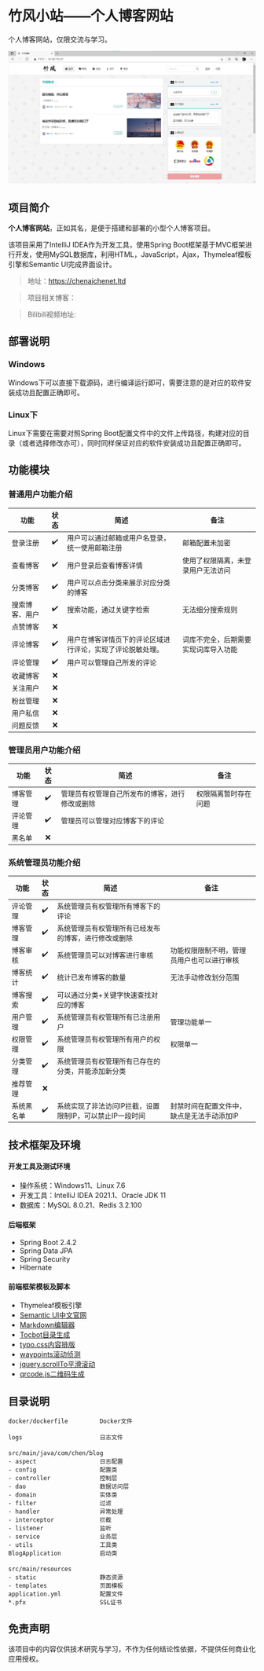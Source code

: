 # 竹风小站——个人博客网站

个人博客网站，仅限交流与学习。

![image-001](capture/项目示例.jpg)

## 项目简介

**个人博客网站**，正如其名，是便于搭建和部署的小型个人博客项目。

该项目采用了IntelliJ IDEA作为开发工具，使用Spring Boot框架基于MVC框架进行开发，使用MySQL数据库，利用HTML，JavaScript，Ajax，Thymeleaf模板引擎和Semantic UI完成界面设计。

> 地址：https://chenaichenet.ltd

> 项目相关博客：

> Bilibili视频地址:

## 部署说明
### Windows

Windows下可以直接下载源码，进行编译运行即可，需要注意的是对应的软件安装成功且配置正确即可。

### Linux下

Linux下需要在需要对照Spring Boot配置文件中的文件上传路径，构建对应的目录（或者选择修改亦可），同时同样保证对应的软件安装成功且配置正确即可。

## 功能模块
### 普通用户功能介绍
| 功能 | 状态 | 简述 | 备注 |
| --- | :---: | --- | --- |
登录注册 | ✔️| 用户可以通过邮箱或用户名登录，统一使用邮箱注册 | 邮箱配置未加密 |
查看博客 | ✔️| 用户登录后查看博客详情 | 使用了权限隔离，未登录用户无法访问 |
分类博客 | ✔️| 用户可以点击分类来展示对应分类的博客 |  |
搜索博客、用户| ✔️| 搜索功能，通过关键字检索 | 无法细分搜索规则 |
点赞博客 | ❌️|  |  |
评论博客 | ✔️| 用户在博客详情页下的评论区域进行评论，实现了评论脱敏处理。 | 词库不完全，后期需要实现词库导入功能
评论管理 | ✔️| 用户可以管理自己所发的评论 |  |
收藏博客 | ❌️|  |  |
关注用户 | ❌️|  |  |
粉丝管理 | ❌️|  |  |
用户私信 | ❌️|  |  |
问题反馈 | ❌️|  |  |

### 管理员用户功能介绍
| 功能 | 状态 | 简述 | 备注 |
| --- | :---: | --- | --- |
博客管理 | ✔️| 管理员有权管理自己所发布的博客，进行修改或删除 | 权限隔离暂时存在问题
评论管理 | ✔️| 管理员可以管理对应博客下的评论 |  |
黑名单 | ❌️|  |  |

### 系统管理员功能介绍
| 功能 | 状态 | 简述 | 备注 |
| --- | :---: | --- | --- |
评论管理 | ✔️| 系统管理员有权管理所有博客下的评论 |  |
博客管理 | ✔️| 系统管理员有权管理所有已经发布的博客，进行修改或删除 |  |
博客审核 | ✔️| 系统管理员可以对博客进行审核 | 功能权限限制不明，管理员用户也可以进行审核 |
博客统计 | ✔️| 统计已发布博客的数量 | 无法手动修改划分范围 |
博客搜索 | ✔️| 可以通过分类+关键字快速查找对应的博客 |  |
用户管理 | ✔️| 系统管理员有权管理所有已注册用户 | 管理功能单一 |
权限管理 | ✔️| 系统管理员有权管理所有用户的权限 | 权限单一 |
分类管理 | ✔️| 系统管理员有权管理所有已存在的分类，并能添加新分类 |  |
推荐管理 | ❌️|  |  |
系统黑名单 | ✔️| 系统实现了非法访问IP拦截，设置限制IP，可以禁止IP一段时间 | 封禁时间在配置文件中，缺点是无法手动添加IP |

## 技术框架及环境
#### 开发工具及测试环境
- 操作系统：Windows11、Linux 7.6
- 开发工具：IntelliJ IDEA 2021.1、Oracle JDK 11
- 数据库：MySQL 8.0.21、Redis 3.2.100
#### 后端框架
- Spring Boot 2.4.2
- Spring Data JPA
- Spring Security
- Hibernate
#### 前端框架模板及脚本
- Thymeleaf模板引擎
- [Semantic UI中文官网](http://www.semantic-ui.cn/) 
- [Markdown编辑器 ](https://pandao.github.io/editor.md/)
- [Tocbot目录生成](https://tscanlin.github.io/tocbot/)
- [typo.css内容排版](https://github.com/sofish/typo.css)
- [waypoints滚动侦测 ](http://imakewebthings.com/waypoints/)
- [jquery.scrollTo平滑滚动](https://github.com/flesler/jquery.scrollTo)
- [qrcode.js二维码生成 ](https://davidshimjs.github.io/qrcodejs/)


## 目录说明
```text
docker/dockerfile         Docker文件

logs                      日志文件

src/main/java/com/chen/blog
- aspect                  日志配置
- config                  配置类
- controller              控制层
- dao                     数据访问层
- domain                  实体类
- filter                  过滤
- handler                 异常处理
- interceptor             拦截
- listener                监听
- service                 业务层
- utils                   工具类
BlogApplication           启动类

src/main/resources
- static                  静态资源
- templates               页面模板
application.yml           配置文件
*.pfx                     SSL证书
```

## 免责声明
该项目中的内容仅供技术研究与学习，不作为任何结论性依据，不提供任何商业化应用授权。